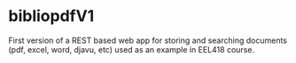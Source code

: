# bibliopdfV1
First version of a REST based web app for storing and searching documents (pdf, excel, word, djavu, etc) used as an example in EEL418 course.
